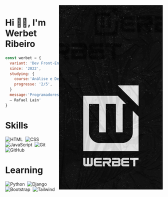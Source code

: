 <img align="right" height="590em" src="./img/Papel-de-Parede.png"/>

<h1 align="left">Hi 👋🏾, I'm Werbet Ribeiro</h1>

<p align="left">

```js
const werbet = {
  variant: 'Dev Front-End',
  since: '2022',
  studying: {
    course:'Análise e Desenvolvimento de Sistemas',
    progresse: '2/5',
  }
  message:'Programadores e artistas são os únicos profissionais que tem como hobby a própria profissão.
  – Rafael Lain'
}
```

<p>

<p align="left">

# Skills

![HTML](https://img.shields.io/badge/-HTML-05122A?style=flat&logo=HTML5)&nbsp;
![CSS](https://img.shields.io/badge/-CSS-05122A?style=flat&logo=CSS3&logoColor=1572B6)&nbsp;
![JavaScript](https://img.shields.io/badge/-JavaScript-05122A?style=flat&logo=javascript)&nbsp;
![Git](https://img.shields.io/badge/-Git-05122A?style=flat&logo=git)&nbsp;
![GitHub](https://img.shields.io/badge/-GitHub-05122A?style=flat&logo=github)&nbsp;

# Learning
![Python](https://img.shields.io/badge/-Python-05122A?style=flat&logo=Python)&nbsp;
![Django](https://img.shields.io/badge/-Django-05122A?style=flat&logo=django)&nbsp;
![Bootstrap](https://img.shields.io/badge/-Bootstrap-05122A?style=flat&logo=Bootstrap)&nbsp;
![Tailwind](https://img.shields.io/badge/-Tailwind%20CSS-05122A?style=flat&logo=Tailwind%20CSS)&nbsp;

<p>
